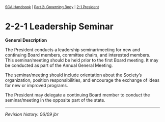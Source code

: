 <sup><a href="/sca-handbook/index.html">SCA Handbook</a>  |  <a href="../02_governing_body/index.html">Part 2: Governing Body</a>  |  <a href="../02_governing_body/02-02_president.html">2-1 President</a></sup>

# 2-2-1 Leadership Seminar

**General Description**

The President conducts a leadership seminar/meeting for new and continuing Board members, committee chairs, and interested members. This seminar/meeting should be held prior to the first Board meeting. It may be conducted as part of the Annual General
Meeting.

The seminar/meeting should include orientation about the Society’s organization, position responsibilities, and encourage the exchange of ideas for new or improved programs.

The President may delegate a continuing Board member to conduct the seminar/meeting in the opposite part of the state.

***

_Revision history: 06/09 jbr_
